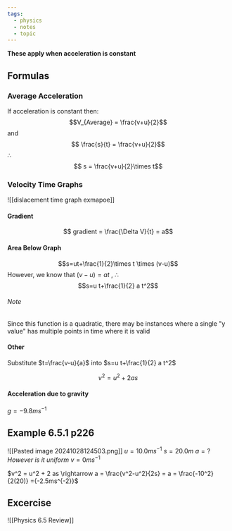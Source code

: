 ```yaml
---
tags:
  - physics
  - notes
  - topic
---
```

**These apply when acceleration is constant**

## Formulas
### Average Acceleration
If acceleration is constant then:
$$V_{Average} = \frac{v+u}{2}$$ and
$$ \frac{s}{t} = \frac{v+u}{2}$$
$\therefore$ 
$$ s = \frac{v+u}{2}\times t$$

### Velocity Time Graphs

![[dislacement time graph exmapoe]]

#### Gradient
$$ gradient = \frac{\Delta V}{t} = a$$
#### Area Below Graph
$$s=ut+\frac{1}{2}\times t \times (v-u)$$ However, we know that $(v-u) = at$ , $\therefore$ 
$$s=u t+\frac{1}{2}  a  t^2$$
###### Note
Since this function is a quadratic, there may be instances where a single "y value" has multiple points in time where it is valid


#### Other
Substitute $t=\frac{v-u}{a}$ into $s=u t+\frac{1}{2}  a  t^2$

$$v^2 = u^2 + 2as$$  

#### Acceleration due to gravity 
$g = -9.8ms^{-1}$ 


## Example 6.5.1 p226
![[Pasted image 20241028124503.png]]
$u = 10.0ms^{-1}$
$s = 20.0m$
$a=?$ 
*However is it uniform*
$v = 0ms^{-1}$ 

$v^2 = u^2 + 2 as \rightarrow a = \frac{v^2-u^2}{2s} = a = \frac{-10^2}{2(20)} ={-2.5ms^{-2}}$   


## Excercise
![[Physics 6.5 Review]]